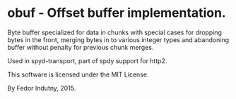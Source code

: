 # obuf - Offset buffer implementation.

Byte buffer specialized for data in chunks with special cases for dropping bytes in the front, merging bytes in to
various integer types and abandoning buffer without penalty for previous chunk merges.

Used in spyd-transport, part of spdy support for http2.

This software is licensed under the MIT License.

By Fedor Indutny, 2015.

